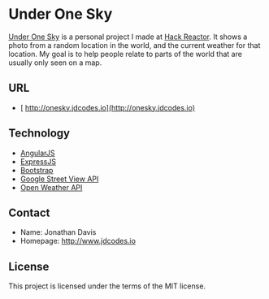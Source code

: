Under One Sky
======
[Under One Sky](http://underonesky.jdcodes.io) is a personal project I made at [Hack Reactor](http://www.hackreactor.com). It shows a photo from a random location in the world, and the current weather for that location. My goal is to help people relate to parts of the world that are usually only seen on a map.

## URL
* [ http://onesky.jdcodes.io](http://onesky.jdcodes.io)

## Technology
* [AngularJS](https://angularjs.org/)
* [ExpressJS](http://expressjs.com/)
* [Bootstrap](http://getbootstrap.com/)
* [Google Street View API](https://developers.google.com/maps/documentation/streetview/)
* [Open Weather API](http://openweathermap.org/api)

## Contact
* Name: Jonathan Davis
* Homepage: http://www.jdcodes.io

## License
This project is licensed under the terms of the MIT license.
